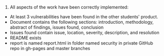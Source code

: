 1. All aspects of the work have been correctly implemented: 
- At least 3 vulnerabilities have been found in the other students' 
product.
- Document contains the following sections: introduction, methodology, 
abstract of findings, issues found, conclusion
- Issues found contain issue, location, severity, description, and resolution
- README exists
- report is named report.html in folder named security in private GitHub 
repo in gh-pages and master branches

